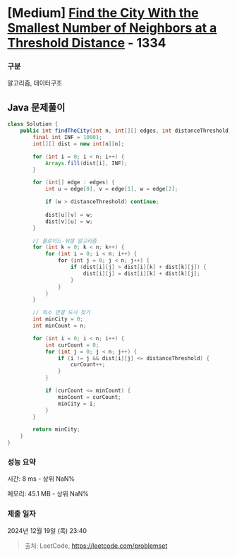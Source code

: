 # [Medium] [Find the City With the Smallest Number of Neighbors at a Threshold Distance](https://leetcode.com/problems/find-the-city-with-the-smallest-number-of-neighbors-at-a-threshold-distance) - 1334 

### 구분

알고리즘, 데이터구조

## Java 문제풀이

```java
class Solution {
    public int findTheCity(int n, int[][] edges, int distanceThreshold) {
        final int INF = 10001;
        int[][] dist = new int[n][n];

        for (int i = 0; i < n; i++) {
            Arrays.fill(dist[i], INF);
        }

        for (int[] edge : edges) {
            int u = edge[0], v = edge[1], w = edge[2];

            if (w > distanceThreshold) continue;
            
            dist[u][v] = w;
            dist[v][u] = w;
        }

        // 플로이드-워셜 알고리즘
        for (int k = 0; k < n; k++) {
            for (int i = 0; i < n; i++) {
                for (int j = 0; j < n; j++) {
                    if (dist[i][j] > dist[i][k] + dist[k][j]) {
                        dist[i][j] = dist[i][k] + dist[k][j];
                    }
                }
            }
        }

        // 최소 연결 도시 찾기
        int minCity = 0;
        int minCount = n;

        for (int i = 0; i < n; i++) {
            int curCount = 0;
            for (int j = 0; j < n; j++) {
                if (i != j && dist[i][j] <= distanceThreshold) {
                    curCount++;
                }
            }

            if (curCount <= minCount) {
                minCount = curCount;
                minCity = i;
            }
        }

        return minCity;
    }
}
```

### 성능 요약

시간: 8 ms - 상위 NaN%

메모리: 45.1 MB - 상위 NaN%

### 제출 일자

2024년 12월 19일 (목) 23:40

> 출처: LeetCode, https://leetcode.com/problemset